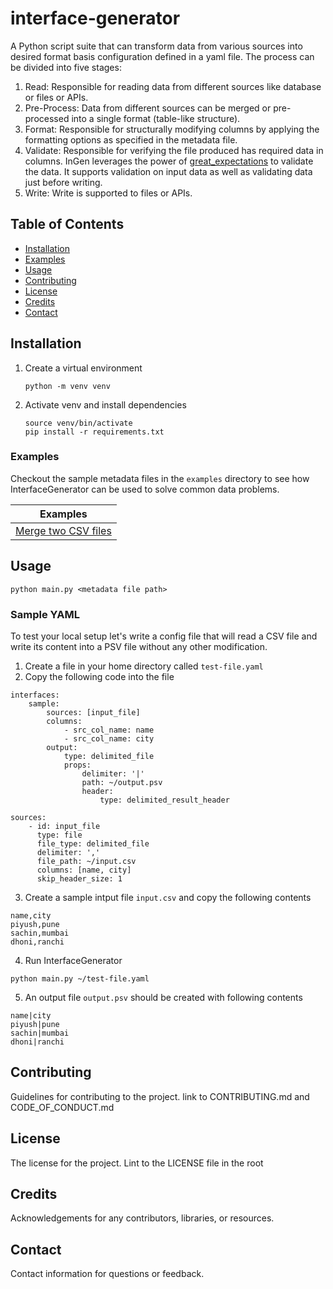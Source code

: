 # interface-generator

A Python script suite that can transform data from various sources into desired format basis configuration defined in a yaml file. The process can be divided into five stages:

1. Read: Responsible for reading data from different sources like database or files or APIs. 
2. Pre-Process: Data from different sources can be merged or pre-processed into a single format (table-like structure). 
3. Format: Responsible for structurally modifying columns by applying the formatting options as specified in the metadata file.
4. Validate: Responsible for verifying the file produced has required data in columns. InGen leverages the power of [great_expectations](https://greatexpectations.io/) to validate the data. It supports validation on input data as well as validating data just before writing.
5. Write: Write is supported to files or APIs.

## Table of Contents

- [Installation](#installation)
- [Examples](#examples)
- [Usage](#usage)
- [Contributing](#contributing)
- [License](#license)
- [Credits](#credits)
- [Contact](#contact)

## Installation
1. Create a virtual environment
    ```
    python -m venv venv
    ```
2. Activate venv and install dependencies
    ```
    source venv/bin/activate
    pip install -r requirements.txt
    ```

### Examples
Checkout the sample metadata files in the `examples` directory to see how InterfaceGenerator can be used to solve
common data problems.

| Examples                                            |
|-----------------------------------------------------|
| [Merge two CSV files](./examples/merge_two_csvs.md) |


## Usage

`python main.py <metadata file path>`

### Sample YAML
To test your local setup let's write a config file that will read a CSV file 
and write its content into a PSV file without any other modification.

1. Create a file in your home directory called `test-file.yaml`
2. Copy the following code into the file
```
interfaces:
    sample:
        sources: [input_file]
        columns:
            - src_col_name: name
            - src_col_name: city
        output:
            type: delimited_file
            props:
                delimiter: '|'
                path: ~/output.psv
                header:
                    type: delimited_result_header

sources:
    - id: input_file
      type: file
      file_type: delimited_file
      delimiter: ','
      file_path: ~/input.csv
      columns: [name, city]
      skip_header_size: 1
```
3. Create a sample intput file `input.csv` and copy the following contents
```
name,city
piyush,pune
sachin,mumbai
dhoni,ranchi
```
4. Run InterfaceGenerator 
```
python main.py ~/test-file.yaml
```
5. An output file `output.psv` should be created with following contents
```
name|city
piyush|pune
sachin|mumbai
dhoni|ranchi
```


## Contributing

Guidelines for contributing to the project. link to CONTRIBUTING.md and CODE_OF_CONDUCT.md

## License

The license for the project. Lint to the LICENSE file in the root

## Credits

Acknowledgements for any contributors, libraries, or resources.

## Contact

Contact information for questions or feedback.
